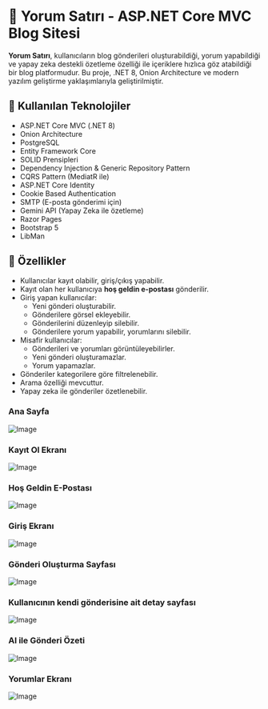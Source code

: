 # 📝 Yorum Satırı - ASP.NET Core MVC Blog Sitesi

**Yorum Satırı**, kullanıcıların blog gönderileri oluşturabildiği, yorum yapabildiği ve yapay zeka destekli özetleme özelliği ile içeriklere hızlıca göz atabildiği bir blog platformudur. Bu proje, .NET 8, Onion Architecture ve modern yazılım geliştirme yaklaşımlarıyla geliştirilmiştir.

## 🚀 Kullanılan Teknolojiler

- ASP.NET Core MVC (.NET 8)
- Onion Architecture
- PostgreSQL
- Entity Framework Core
- SOLID Prensipleri
- Dependency Injection & Generic Repository Pattern
- CQRS Pattern (MediatR ile)
- ASP.NET Core Identity
- Cookie Based Authentication
- SMTP (E-posta gönderimi için)
- Gemini API (Yapay Zeka ile özetleme)
- Razor Pages
- Bootstrap 5
- LibMan 

## 🔑 Özellikler

- Kullanıcılar kayıt olabilir, giriş/çıkış yapabilir.
- Kayıt olan her kullanıcıya **hoş geldin e-postası** gönderilir.
- Giriş yapan kullanıcılar:
  - Yeni gönderi oluşturabilir.
  - Gönderilere görsel ekleyebilir.
  - Gönderilerini düzenleyip silebilir.  
  - Gönderilere yorum yapabilir, yorumlarını silebilir.
- Misafir kullanıcılar:
  - Gönderileri ve yorumları görüntüleyebilirler.
  - Yeni gönderi oluşturamazlar.
  - Yorum yapamazlar.
- Gönderiler kategorilere göre filtrelenebilir.
- Arama özelliği mevcuttur.
- Yapay zeka ile gönderiler özetlenebilir.

### Ana Sayfa
![Image](https://github.com/user-attachments/assets/52fcb771-1cac-461a-a64b-8eb69ab1eb0e)

### Kayıt Ol Ekranı
![Image](https://github.com/user-attachments/assets/11161460-6a5a-4993-850f-09bffa962d1d)

### Hoş Geldin E-Postası
![Image](https://github.com/user-attachments/assets/19df0848-e914-4372-a4cc-fcee4df8cdde)

### Giriş Ekranı
![Image](https://github.com/user-attachments/assets/d33aaa2e-82af-43c2-b47e-f11414915eba)

### Gönderi Oluşturma Sayfası
![Image](https://github.com/user-attachments/assets/5092fa57-f420-4a0d-a51d-69618fd81ea6)

### Kullanıcının kendi gönderisine ait detay sayfası
![Image](https://github.com/user-attachments/assets/056ce825-4c59-4a0e-bc72-73382e129d4f)

###  AI ile Gönderi Özeti
![Image](https://github.com/user-attachments/assets/e8eee134-dd9e-4c1e-ad28-a8747100c3aa)

###  Yorumlar Ekranı
![Image](https://github.com/user-attachments/assets/d1858cad-ced2-4ad0-8911-a453cd5e2386)
